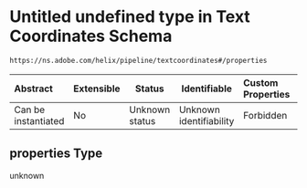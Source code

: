 # Untitled undefined type in Text Coordinates Schema

```txt
https://ns.adobe.com/helix/pipeline/textcoordinates#/properties
```




| Abstract            | Extensible | Status         | Identifiable            | Custom Properties | Additional Properties | Access Restrictions | Defined In                                                                          |
| :------------------ | ---------- | -------------- | ----------------------- | :---------------- | --------------------- | ------------------- | ----------------------------------------------------------------------------------- |
| Can be instantiated | No         | Unknown status | Unknown identifiability | Forbidden         | Allowed               | none                | [textcoordinates.schema.json\*](textcoordinates.schema.json "open original schema") |

## properties Type

unknown
